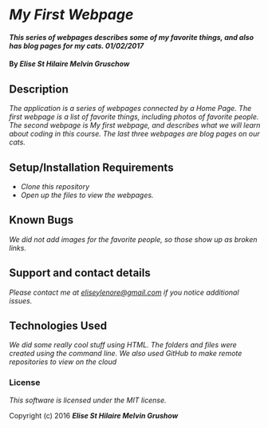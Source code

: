 # _My First Webpage_

#### _This series of webpages describes some of my favorite things, and also has blog pages for my cats.  01/02/2017_

#### By _**Elise St Hilaire Melvin Gruschow**_

## Description

_The application is a series of webpages connected by a Home Page. The first webpage is a list of favorite things, including photos of favorite people. The second webpage is My first webpage, and describes what we will learn about coding in this course. The last three webpages are blog pages on our cats._

## Setup/Installation Requirements

* _Clone this repository_
* _Open up the files to view the webpages._




## Known Bugs

_We did not add images for the favorite people, so those show up as broken links._

## Support and contact details

_Please contact me at eliseylenore@gmail.com if you notice additional issues._

## Technologies Used

_We did some really cool stuff using HTML. The folders and files were created using the command line. We also used GitHub to make remote repositories to view on the cloud_

### License

*This software is licensed under the MIT license.*

Copyright (c) 2016 **_Elise St Hilaire Melvin Grushow_**

